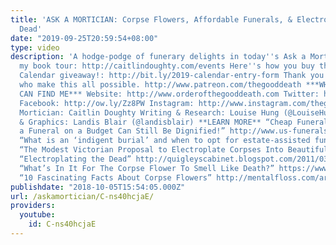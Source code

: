```yaml
---
title: 'ASK A MORTICIAN: Corpse Flowers, Affordable Funerals, & Electroplating the
  Dead'
date: "2019-09-25T20:59:54+08:00"
type: video
description: 'A hodge-podge of funerary delights in today''s Ask a Mortician. Here''s
  my book tour: http://caitlindoughty.com/events Here''s how you buy the book: http://caitlindoughty.com/books/from-here-to-eternity
  Calendar giveaway!: http://bit.ly/2019-calendar-entry-form Thank you Patron deathlings,
  who make this all possible. http://www.patreon.com/thegooddeath ***WHERE ELSE YOU
  CAN FIND ME*** Website: http://www.orderofthegooddeath.com Twitter: http://www.twitter.com/thegooddeath
  Facebook: http://ow.ly/Zz8PW Instagram: http://www.instagram.com/thegooddeath ***CREDITS***
  Mortician: Caitlin Doughty Writing & Research: Louise Hung (@LouiseHung1) Editor
  & Graphics: Landis Blair (@landisblair) **LEARN MORE** “Cheap Funeral: Arranging
  a Funeral on a Budget Can Still Be Dignified!” http://www.us-funerals.com/funeral-articles/cheap-funeral.html#.W5f1dpNKj-Y
  “What is an ‘indigent burial’ and when to opt for estate-assisted funeral” http://www.us-funerals.com/funeral-articles/indigent-burials-and-cremations.html#.W5f3_JNKj-Y
  “The Modest Victorian Proposal to Electroplate Corpses Into Beautiful Statues” https://www.atlasobscura.com/articles/morbid-monday-electroplating-corpses
  “Electroplating the Dead” http://quigleyscabinet.blogspot.com/2011/03/electroplating-dead.html
  “What’s In It For The Corpse Flower To Smell Like Death?” https://www.npr.org/2016/10/25/499189439/the-putrid-power-of-a-crafty-flower
  “10 Fascinating Facts About Corpse Flowers” http://mentalfloss.com/article/503962/10-stinky-facts-about-corpse-flowers'
publishdate: "2018-10-05T15:54:05.000Z"
url: /askamortician/C-ns40hcjaE/
providers:
  youtube:
    id: C-ns40hcjaE
---
```

